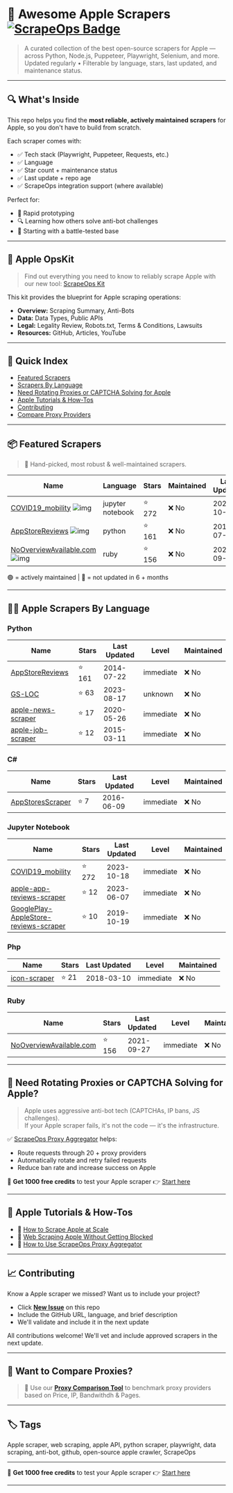 # 🛒 Awesome Apple Scrapers [![ScrapeOps Badge](https://img.shields.io/badge/powered_by-ScrapeOps-blue)](https://scrapeops.io)

> A curated collection of the best open-source scrapers for Apple — across Python, Node.js, Puppeteer, Playwright, Selenium, and more.  
> Updated regularly • Filterable by language, stars, last updated, and maintenance status.

---

## 🔍 What's Inside
This repo helps you find the **most reliable, actively maintained scrapers** for Apple, so you don't have to build from scratch.  

Each scraper comes with:

- ✅ Tech stack (Playwright, Puppeteer, Requests, etc.)
- ✅ Language
- ✅ Star count + maintenance status
- ✅ Last update + repo age
- ✅ ScrapeOps integration support (where available)

Perfect for:  
- 🧪 Rapid prototyping  
- 🔍 Learning how others solve anti-bot challenges  
- 🚀 Starting with a battle-tested base

---

## 🧠 Apple OpsKit
> Find out everything you need to know to reliably scrape Apple with our new tool: [ScrapeOps Kit](https://scrapeops.io/websites/apple)

This kit provides the blueprint for Apple scraping operations:
- **Overview:** Scraping Summary, Anti-Bots
- **Data:** Data Types, Public APIs
- **Legal:** Legality Review, Robots.txt, Terms & Conditions, Lawsuits
- **Resources:** GitHub, Articles, YouTube

---

## 📑 Quick Index
- [Featured Scrapers](#featured-apple-scrapers)
- [Scrapers By Language](#apple-scrapers-by-language)
- [Need Rotating Proxies or CAPTCHA Solving for Apple](#rotating-proxies-or-captcha-solving-for-apple)
- [Apple Tutorials & How-Tos](#apple-tutorials)
- [Contributing](#contributing)
- [Compare Proxy Providers](#compare-proxies)

---

## 📦 Featured Scrapers <a id="featured-apple-scrapers"></a>
> 🏅 Hand-picked, most robust & well-maintained scrapers.

| Name | Language | Stars | Maintained | Last Updated |
|------|----------|-------|------------|--------------|
| [COVID19_mobility](https://github.com/ActiveConclusion/COVID19_mobility) ![img](https://github.com/ActiveConclusion.png?size=20) | jupyter notebook | ⭐ 272 | ❌ No | 2023-10-18 |
| [AppStoreReviews](https://github.com/grych/AppStoreReviews) ![img](https://github.com/grych.png?size=20) | python | ⭐ 161 | ❌ No | 2014-07-22 |
| [NoOverviewAvailable.com](https://github.com/nooverviewavailable/NoOverviewAvailable.com) ![img](https://github.com/nooverviewavailable.png?size=20) | ruby | ⭐ 156 | ❌ No | 2021-09-27 |

🟢 = actively maintained \| 🔴 = not updated in 6 + months

---

## 🧑‍💻 Apple Scrapers By Language <a id="apple-scrapers-by-language"></a>
### Python
| Name | Stars | Last Updated | Level | Maintained |
|------|-------|--------------|-------|------------|
| [AppStoreReviews](https://github.com/grych/AppStoreReviews) | ⭐ 161 | 2014-07-22 | immediate | ❌ No |
| [GS-LOC](https://github.com/zadewg/GS-LOC) | ⭐ 63 | 2023-08-17 | unknown | ❌ No |
| [apple-news-scraper](https://github.com/comp-journalism/apple-news-scraper) | ⭐ 17 | 2020-05-26 | immediate | ❌ No |
| [apple-job-scraper](https://github.com/thayton/apple-job-scraper) | ⭐ 12 | 2015-03-11 | immediate | ❌ No |


### C#
| Name | Stars | Last Updated | Level | Maintained |
|------|-------|--------------|-------|------------|
| [AppStoresScraper](https://github.com/Dissimilis/AppStoresScraper) | ⭐ 7 | 2016-06-09 | immediate | ❌ No |


### Jupyter Notebook
| Name | Stars | Last Updated | Level | Maintained |
|------|-------|--------------|-------|------------|
| [COVID19_mobility](https://github.com/ActiveConclusion/COVID19_mobility) | ⭐ 272 | 2023-10-18 | immediate | ❌ No |
| [apple-app-reviews-scraper](https://github.com/glennfang/apple-app-reviews-scraper) | ⭐ 12 | 2023-06-07 | immediate | ❌ No |
| [GooglePlay-AppleStore-reviews-scraper](https://github.com/toxtli/GooglePlay-AppleStore-reviews-scraper) | ⭐ 10 | 2019-10-19 | immediate | ❌ No |


### Php
| Name | Stars | Last Updated | Level | Maintained |
|------|-------|--------------|-------|------------|
| [icon-scraper](https://github.com/mpclarkson/icon-scraper) | ⭐ 21 | 2018-03-10 | immediate | ❌ No |


### Ruby
| Name | Stars | Last Updated | Level | Maintained |
|------|-------|--------------|-------|------------|
| [NoOverviewAvailable.com](https://github.com/nooverviewavailable/NoOverviewAvailable.com) | ⭐ 156 | 2021-09-27 | immediate | ❌ No |

---

## 🔐 Need Rotating Proxies or CAPTCHA Solving for Apple?<a id="rotating-proxies-or-captcha-solving-for-apple"></a>

> Apple uses aggressive anti-bot tech (CAPTCHAs, IP bans, JS challenges).  
> If your Apple scraper fails, it's not the code — it's the infrastructure.

✅ [ScrapeOps Proxy Aggregator](https://scrapeops.io/proxy-aggregator/) helps:  
- Route requests through 20 + proxy providers  
- Automatically rotate and retry failed requests  
- Reduce ban rate and increase success on Apple

🎁 **Get 1000 free credits** to test your Apple scraper 👉 [Start here](https://scrapeops.io)

---

## 🧠 Apple Tutorials & How-Tos<a id="apple-tutorials"></a>
- 📘 [How to Scrape Apple at Scale](https://scrapeops.io/web-scraping-playbook/how-to-scrape-apple/)
- 🔐 [Web Scraping Apple Without Getting Blocked](https://scrapeops.io/web-scraping-playbook/web-scraping-without-getting-blocked/)
- 🧪 [How to Use ScrapeOps Proxy Aggregator](https://scrapeops.io/docs/web-scraping-proxy-api-aggregator/quickstart/)

---

## 📈 Contributing<a id="contributing"></a>

Know a Apple scraper we missed? Want us to include your project?

- Click **[New Issue](../../issues/new)** on this repo
- Include the GitHub URL, language, and brief description
- We'll validate and include it in the next update

All contributions welcome! We'll vet and include approved scrapers in the next update.

---

## 📣 Want to Compare Proxies?<a id="compare-proxies"></a>

> 📰 Use our [**Proxy Comparison Tool**](https://scrapeops.io/proxy-providers/comparison/) to benchmark proxy providers based on Price, IP, Bandwithdh & Pages.

---

## 🏷 Tags
Apple scraper, web scraping, apple API, python scraper, playwright, data scraping, anti-bot, github, open-source apple crawler, ScrapeOps


---

🎁 **Get 1000 free credits** to test your Apple scraper 👉 [Start here](https://scrapeops.io)

---